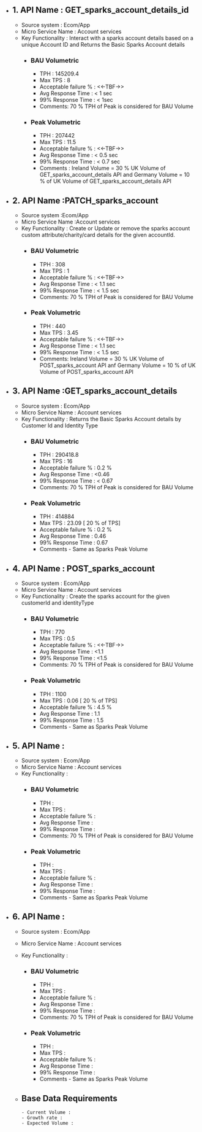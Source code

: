 
- ## 1. API Name : GET_sparks_account_details_id
  - Source system : Ecom/App
  - Micro Service Name : Account services
  - Key Functionality : Interact with a sparks account details based on a unique Account ID and Returns the Basic Sparks Account details
    - ### BAU Volumetric
         - TPH : 145209.4
         - Max TPS : 8
         - Acceptable failure % : <<-TBF->> 
         - Avg Response Time : < 1 sec
         - 99% Response Time : < 1sec
         - Comments: 70 % TPH of Peak is considered for BAU Volume
     - ### Peak Volumetric
         - TPH : 207442
         - Max TPS : 11.5
         - Acceptable failure % : <<-TBF->>
         - Avg Response Time : < 0.5 sec
         - 99% Response Time : < 0.7 sec
         - Comments : Ireland Volume = 30 % UK Volume of GET_sparks_account_details API and Germany Volume = 10 % of UK Volume  of GET_sparks_account_details API
         
- ## 2. API Name :PATCH_sparks_account
  - Source system :Ecom/App
  - Micro Service Name :Account services
  - Key Functionality : Create or Update or remove the sparks account custom attribute/charity/card details for the given accountId.
    - ### BAU Volumetric
         - TPH : 308
         - Max TPS : 1
         - Acceptable failure % : <<-TBF->>
         - Avg Response Time : < 1.1 sec
         - 99% Response Time : < 1.5 sec
         - Comments: 70 % TPH of Peak is considered for BAU Volume
     - ### Peak Volumetric
         - TPH : 440 
         - Max TPS : 3.45
         - Acceptable failure % : <<-TBF->>
         - Avg Response Time : < 1.1 sec
         - 99% Response Time : < 1.5 sec
         - Comments: Ireland Volume = 30 % UK Volume of POST_sparks_account API anf Germany Volume = 10 % of UK Volume of POST_sparks_account API
         
- ## 3. API Name :GET_sparks_account_details
  - Source system : Ecom/App
  - Micro Service Name : Account services
  - Key Functionality : Returns the Basic Sparks Account details by Customer Id and Identity Type
    - ### BAU Volumetric
         - TPH : 290418.8
         - Max TPS : 16
         - Acceptable failure % : 0.2 % 
         - Avg Response Time : <0.46
         - 99% Response Time : < 0.67
         - Comments: 70 % TPH of Peak is considered for BAU Volume
     - ### Peak Volumetric
         - TPH : 414884
         - Max TPS : 23.09 [ 20 % of TPS]
         - Acceptable failure % : 0.2 %
         - Avg Response Time : 0.46
         - 99% Response Time : 0.67  
         - Comments - Same as Sparks Peak Volume
         
- ## 4. API Name : POST_sparks_account
  - Source system : Ecom/App
  - Micro Service Name : Account services
  - Key Functionality : Create the sparks account for the given customerId and identityType 
    - ### BAU Volumetric
         - TPH : 770
         - Max TPS : 0.5
         - Acceptable failure % : <<-TBF->>
         - Avg Response Time : <1.1
         - 99% Response Time : <1.5
         - Comments: 70 % TPH of Peak is considered for BAU Volume         
     - ### Peak Volumetric
         - TPH : 1100
         - Max TPS : 0.06 [ 20 % of TPS]
         - Acceptable failure % : 4.5 %
         - Avg Response Time : 1.1
         - 99% Response Time : 1.5
         - Comments - Same as Sparks Peak Volume
- ## 5. API Name :
  - Source system : Ecom/App
  - Micro Service Name : Account services
  - Key Functionality : 
    - ### BAU Volumetric
         - TPH : 
         - Max TPS : 
         - Acceptable failure % : 
         - Avg Response Time : 
         - 99% Response Time : 
         - Comments: 70 % TPH of Peak is considered for BAU Volume
     - ### Peak Volumetric
         - TPH : 
         - Max TPS : 
         - Acceptable failure % : 
         - Avg Response Time : 
         - 99% Response Time :   
         - Comments - Same as Sparks Peak Volume
- ## 6. API Name :
  - Source system : Ecom/App
  - Micro Service Name : Account services
  - Key Functionality : 
    - ### BAU Volumetric
         - TPH : 
         - Max TPS : 
         - Acceptable failure % : 
         - Avg Response Time : 
         - 99% Response Time : 
         - Comments: 70 % TPH of Peak is considered for BAU Volume
     - ### Peak Volumetric
         - TPH : 
         - Max TPS : 
         - Acceptable failure % : 
         - Avg Response Time : 
         - 99% Response Time :   
         - Comments - Same as Sparks Peak Volume
      
  - ## Base Data Requirements
        - Current Volume :   
        - Growth rate :
        - Expected Volume :       
